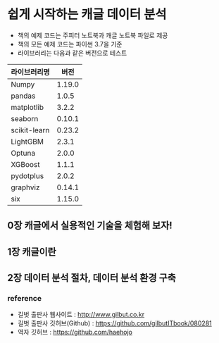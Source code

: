 # 쉽게 시작하는 캐글 데이터 분석

- 책의 예제 코드는 주피터 노트북과 캐글 노트북 파일로 제공
- 책의 모든 예제 코드는 파이썬 3.7을 기준
- 라이브러리는 다음과 같은 버전으로 테스트

|라이브러리명|버전|
|---|---|
|Numpy|1.19.0|
|pandas|1.0.5|
|matplotlib|3.2.2|
|seaborn|0.10.1|
|scikit-learn|0.23.2|
|LightGBM|2.3.1|
|Optuna|2.0.0|
|XGBoost|1.1.1|
|pydotplus|2.0.2|
|graphviz|0.14.1|
|six|1.15.0|


## 0장 캐글에서 실용적인 기술을 체험해 보자!
## 1장 캐글이란
## 2장 데이터 분석 절차, 데이터 분석 환경 구축




### reference
- 길벗 출판사 웹사이트 : http://www.gilbut.co.kr
- 길벗 출판사 깃허브(Github) : https://github.com/gilbutITbook/080281
- 역자 깃허브 : https://github.com/haehojo
